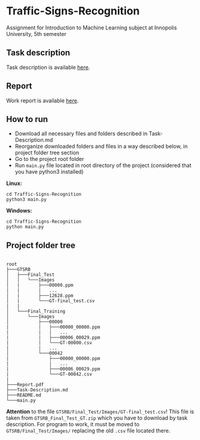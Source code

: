 # Traffic-Signs-Recognition
Assignment for Introduction to Machine Learning subject at Innopolis University, 5th semester

## Task description
Task description is available [here](Task-Description.md).

## Report
Work report is available [here](Report.pdf).

## How to run
* Download all necessary files and folders described in Task-Description.md
* Reorganize downloaded folders and files in a way described below, in project folder tree section
* Go to the project root folder
* Run ``main.py`` file located in root directory of the project (considered that you have python3 installed)

**Linux:**
```
cd Traffic-Signs-Recognition
python3 main.py
```

**Windows:**
```
cd Traffic-Signs-Recognition
python main.py
```

## Project folder tree
```

root
├───GTSRB
│   ├───Final_Test
│   │   └───Images
│   |       ├───00000.ppm 
|   |       |   ...
│   |       ├───12628.ppm
│   |       └───GT-final_test.csv
|   |
│   └───Final_Training
│       └───Images    
│           ├───00000
|           |   ├───00000_00000.ppm 
|           |   |   ...
|           |   ├───00006_00029.ppm
|           |   └───GT-00000.csv
|           |   ...
│           └───00042
|               ├───00000_00000.ppm 
|               |   ...
|               ├───00006_00029.ppm
|               └───GT-00042.csv
|
├───Report.pdf
├───Task-Description.md
├───README.md
└───main.py
```

**Attention** to the file `GTSRB/Final_Test/Images/GT-final_test.csv`! This file is taken from `GTSRB_Final_Test_GT.zip` which you have to download by task description. For program to work, it must be moved to `GTSRB/Final_Test/Images/` replacing the old `.csv` file located there.
